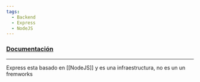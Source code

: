 ```yaml
---
tags:
  - Backend
  - Express
  - NodeJS
---
```


### [Documentación](https://expressjs.com/es/starter/installing.html)

---
Express esta basado en [[NodeJS]] y es una infraestructura, no es un un fremworks